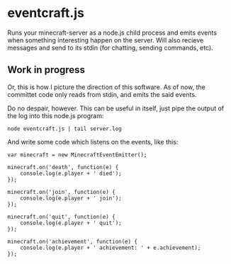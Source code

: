 eventcraft.js
=============

Runs your minecraft-server as a node.js child process and emits events when something interesting happen on the server. Will also recieve messages and send to its stdin (for chatting, sending commands, etc).


Work in progress
----------------

Or, this is how I picture the direction of this software. As of now, the committet code only reads from stdin, and emits the said events.

Do no despair, however. This can be useful in itself, just pipe the output of the log into this node.js program:

    node eventcraft.js | tail server.log
    

And write some code which listens on the events, like this:

    var minecraft = new MinecraftEventEmitter();

    minecraft.on('death', function(e) {
        console.log(e.player + ' died');
    });

    minecraft.on('join', function(e) {
        console.log(e.player + ' join');
    });

    minecraft.on('quit', function(e) {
        console.log(e.player + ' quit');
    });

    minecraft.on('achievement', function(e) {
        console.log(e.player + ' achievement: ' + e.achievement);
    });
